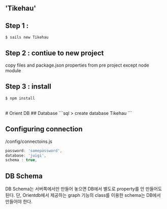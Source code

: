 ## 'Tikehau'
## Step 1 :
```dos
$ sails new Tikehau
```

## Step 2 : contiue to new project
copy files and package.json properties from pre project except node module

## Step 3 : install
```dos
$ npm install
```
<br>  
# Orient DB 
## Database
```sql
> create database Tikehau
```

## Configuring connection
/config/connectoins.js
```javascript
password: 'somepassword',
database: 'juigi',
schema : true,
```

## DB Schema
DB Schema는 서버쪽에서만 만들어 놓으면 DB에서 별도로 property를 안 만들어도 된다.
단, Orientdb에서 제공하는 graph 기능의 class를 이용한 schema는 DB에서 만들어야 한다.





